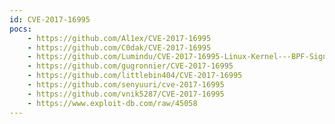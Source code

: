 ```yaml
---
id: CVE-2017-16995
pocs:
    - https://github.com/Al1ex/CVE-2017-16995
    - https://github.com/C0dak/CVE-2017-16995
    - https://github.com/Lumindu/CVE-2017-16995-Linux-Kernel---BPF-Sign-Extension-Local-Privilege-Escalation-
    - https://github.com/gugronnier/CVE-2017-16995
    - https://github.com/littlebin404/CVE-2017-16995
    - https://github.com/senyuuri/cve-2017-16995
    - https://github.com/vnik5287/CVE-2017-16995
    - https://www.exploit-db.com/raw/45058
---
```


